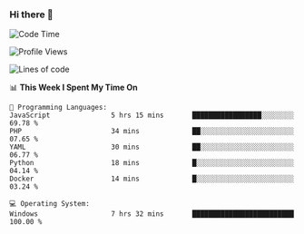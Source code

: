 ### Hi there 👋
<!--START_SECTION:waka-->
![Code Time](http://img.shields.io/badge/Code%20Time-192%20hrs%2016%20mins-blue)

![Profile Views](http://img.shields.io/badge/Profile%20Views-0-blue)

![Lines of code](https://img.shields.io/badge/From%20Hello%20World%20I%27ve%20Written-1.0%20million%20lines%20of%20code-blue)

📊 **This Week I Spent My Time On** 

```text
💬 Programming Languages: 
JavaScript               5 hrs 15 mins       █████████████████░░░░░░░░   69.78 % 
PHP                      34 mins             ██░░░░░░░░░░░░░░░░░░░░░░░   07.65 % 
YAML                     30 mins             ██░░░░░░░░░░░░░░░░░░░░░░░   06.77 % 
Python                   18 mins             █░░░░░░░░░░░░░░░░░░░░░░░░   04.14 % 
Docker                   14 mins             █░░░░░░░░░░░░░░░░░░░░░░░░   03.24 % 

💻 Operating System: 
Windows                  7 hrs 32 mins       █████████████████████████   100.00 % 
```


<!--END_SECTION:waka-->
<!--
**AnimeruFR/AnimeruFR** is a ✨ _special_ ✨ repository because its `README.md` (this file) appears on your GitHub profile.

Here are some ideas to get you started:

- 🔭 I’m currently working on ...
- 🌱 I’m currently learning ...
- 👯 I’m looking to collaborate on ...
- 🤔 I’m looking for help with ...
- 💬 Ask me about ...
- 📫 How to reach me: ...
- 😄 Pronouns: ...
- ⚡ Fun fact: ...
-->
